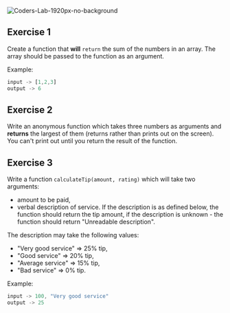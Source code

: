 ![Coders-Lab-1920px-no-background](https://user-images.githubusercontent.com/30623667/104709394-2cabee80-571f-11eb-9518-ea6a794e558e.png)


## Exercise 1

Create a function that **will** ```return``` the sum of the numbers in an array. The array should be passed to the function as an argument.

Example:
```JavaScript
input -> [1,2,3]
output -> 6
```


## Exercise 2

Write an anonymous function which takes three numbers as arguments and **returns** the largest of them (returns rather than prints out on the screen). You can't print out until you return the result of the function.


## Exercise 3

Write a function `calculateTip(amount, rating)` which will take two arguments:
* amount to be paid,
* verbal description of service.
If the description is as defined below, the function should return the tip amount, if the description is unknown - the function should return "Unreadable description".

The description may take the following values:
* "Very good service" => 25% tip,
* "Good service" => 20% tip,
* "Average service" => 15% tip,
* "Bad service" => 0% tip.

Example:
```JavaScript
input -> 100, "Very good service"
output -> 25
```
